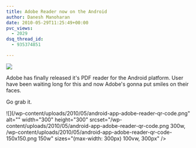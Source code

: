 ```yaml
---
title: Adobe Reader now on the Android
author: Danesh Manoharan
date: 2010-05-29T11:25:49+00:00
pvc_views:
  - 2029
dsq_thread_id:
  - 935374851

---
```

![](/wp-content/uploads/2010/05/reader-200x300.jpg)

Adobe has finally released it's PDF reader for the Android platform. User have been waiting long for this and now Adobe's gonna put smiles on their faces.

Go grab it.

![](/wp-content/uploads/2010/05/android-app-adobe-reader-qr-code.png" alt="" width="300" height="300" srcset="/wp-content/uploads/2010/05/android-app-adobe-reader-qr-code.png 300w, /wp-content/uploads/2010/05/android-app-adobe-reader-qr-code-150x150.png 150w" sizes="(max-width: 300px) 100vw, 300px" />